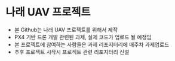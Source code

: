 # 나래 UAV 프로젝트
- 본 Github는 나래 UAV 프로젝트를 위해서 제작
- PX4 기반 드론 개발 관련된 과제, 실제 코드가 업로드 될 예정임
- 본 프로젝트에 참여하는 사람들은 과제 리포지터리에 매주차 과제업로드
- 추후 프로젝트 시작시 프로젝트 관련 리포지터리 신설
